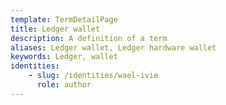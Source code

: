 ```yaml
---
template: TermDetailPage
title: Ledger wallet 
description: A definition of a term
aliases: Ledger wallet, Ledger hardware wallet
keywords: Ledger, wallet
identities: 
    - slug: /identities/wael-ivie
      role: author
---
```

